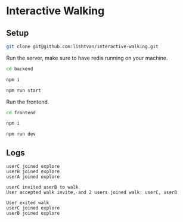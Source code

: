 # Interactive Walking

## Setup

```bash
git clone git@github.com:lishtvan/interactive-walking.git
```

Run the server, make sure to have redis running on your machine.

```bash
cd backend

npm i

npm run start
```

Run the frontend.

```bash
cd frontend

npm i

npm run dev
```

## Logs

```
userC joined explore
userB joined explore
userA joined explore

userC invited userB to walk
User accepted walk invite, and 2 users joined walk: userC, userB

User exited walk
userC joined explore
userB joined explore
```
